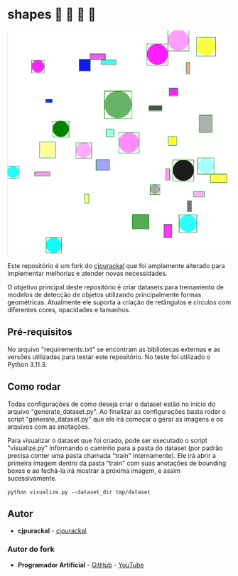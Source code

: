 # shapes :large_blue_circle: :large_orange_diamond: :small_red_triangle: :red_circle:
![Imagem Gerada](imgs/shapes.png)


Este repositório é um fork do [cjpurackal](https://github.com/cjpurackal) que foi amplamente alterado para implementar melhorias e atender novas necessidades.

O objetivo principal deste repositório é criar datasets para treinamento de modelos de detecção de objetos utilizando principalmente formas geométricas. Atualmente ele suporta a criação de retângulos e círculos com diferentes cores, opacidades e tamanhos.


## Pré-requisitos
No arquivo "requirements.txt" se encontram as bibliotecas externas e as versões utilizadas para testar este repositório. No teste foi utilizado o Python 3.11.3.

## Como rodar
Todas configurações de como deseja criar o dataset estão no início do arquivo "generate_dataset.py". Ao finalizar as configurações basta rodar o script "generate_dataset.py" que ele irá começar a gerar as imagens e os arquivos com as anotações.

Para visualizar o dataset que foi criado, pode ser executado o script "visualize.py" informando o caminho para a pasta do dataset (por padrão precisa conter uma pasta chamada "train" internamente). Ele irá abrir a primeira imagem dentro da pasta "train" com suas anotações de bounding boxes e ao fechá-la irá mostrar a próxima imagem, e assim sucessivamente.

```
python visualize.py --dataset_dir tmp/dataset
```

## Autor
* **cjpurackal** - [cjpurackal](https://github.com/cjpurackal)
### Autor do fork
* **Programador Artificial** - [GitHub](https://github.com/ProgramadorArtificial) - [YouTube](https://www.youtube.com/@ProgramadorArtificial)